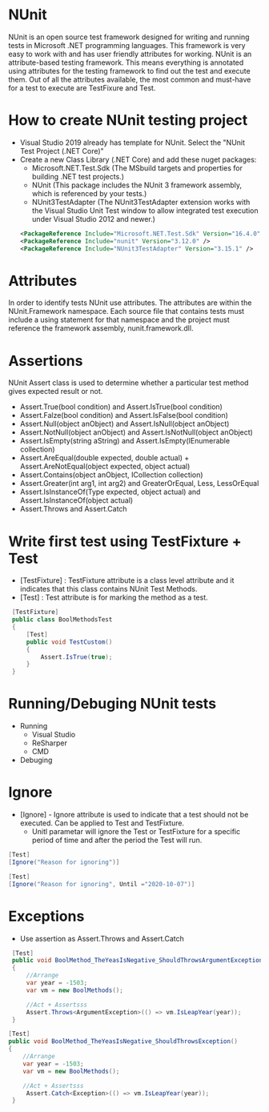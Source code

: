 # NUnit  
NUnit is an open source test framework designed for writing and running tests in Microsoft .NET programming languages. This framework is very easy to work with and has user friendly attributes for working. NUnit is an attribute-based testing framework. This means everything is annotated using attributes for the testing framework to find out the test and execute them. Out of all the attributes available, the most common and must-have for a test to execute are TestFixure and Test.

# How to create NUnit testing project  
  - Visual Studio 2019 already has template for NUnit. Select the "NUnit Test Project (.NET Core)"
  - Create a new Class Library (.NET Core) and add these nuget packages:  
     - Microsoft.NET.Test.Sdk (The MSbuild targets and properties for building .NET test projects.) 
     - NUnit (This package includes the NUnit 3 framework assembly, which is referenced by your tests.)
     - NUnit3TestAdapter (The NUnit3TestAdapter extension works with the Visual Studio Unit Test window to allow integrated test execution under Visual Studio 2012 and newer.)
     ```xml
    <PackageReference Include="Microsoft.NET.Test.Sdk" Version="16.4.0" />
    <PackageReference Include="nunit" Version="3.12.0" />
    <PackageReference Include="NUnit3TestAdapter" Version="3.15.1" />
     ```  
  
# Attributes
In order to identify tests NUnit use attributes. The attributes are within the NUnit.Framework namespace. Each source file that contains tests must include a using statement for that namespace and the project must reference the framework assembly, nunit.framework.dll.

# Assertions
NUnit Assert class is used to determine whether a particular test method gives expected result or not.   
  - Assert.True(bool condition) and Assert.IsTrue(bool condition)  
  - Assert.Falze(bool condition) and Assert.IsFalse(bool condition)  
  - Assert.Null(object anObject) and Assert.IsNull(object anObject)  
  - Assert.NotNull(object anObject) and Assert.IsNotNull(object anObject)  
  - Assert.IsEmpty(string aString) and Assert.IsEmpty(IEnumerable collection)  
  - Assert.AreEqual(double expected, double actual) + Assert.AreNotEqual(object expected, object actual)  
  - Assert.Contains(object anObject, ICollection collection)  
  - Assert.Greater(int arg1, int arg2)  and GreaterOrEqual, Less, LessOrEqual  
  - Assert.IsInstanceOf(Type expected, object actual) and Assert.IsInstanceOf<T>(object actual)  
  - Assert.Throws and Assert.Catch  
   

# Write first test using TestFixture + Test  
  - [TestFixture] : TestFixture attribute is a class level attribute and it indicates that this class contains NUnit Test Methods.  
  - [Test] : Test attribute is for marking the method as a test.  
   ```csharp
    [TestFixture]
    public class BoolMethodsTest
    {
        [Test]
        public void TestCustom()
        {
            Assert.IsTrue(true);
        }
    }
   ```
# Running/Debuging NUnit tests
  - Running
    - Visual Studio  
    - ReSharper  
    - CMD  
  - Debuging  

# Ignore
  - [Ignore] - Ignore attribute is used to indicate that a test should not be executed. Can be applied to Test and TestFixture.
    - Unitl parametar will ignore the Test or TestFixture for a specific period of time and after the period the Test will run.
  ```csharp
  [Test]
  [Ignore("Reason for ignoring")]
  
  [Test]
  [Ignore("Reason for ignoring", Until ="2020-10-07")]
  ```
# Exceptions 
  - Use assertion as Assert.Throws and Assert.Catch 
  ```csharp
   [Test]
   public void BoolMethod_TheYeasIsNegative_ShouldThrowsArgumentException()
   {
       //Arrange
       var year = -1503;
       var vm = new BoolMethods();

       //Act + Assertsss
       Assert.Throws<ArgumentException>(() => vm.IsLeapYear(year));
   }
   ```
   ```csharp
   [Test]
   public void BoolMethod_TheYeasIsNegative_ShouldThrowsException()
   {
       //Arrange
       var year = -1503;
       var vm = new BoolMethods();

       //Act + Assertsss
        Assert.Catch<Exception>(() => vm.IsLeapYear(year));
    }
   ```
